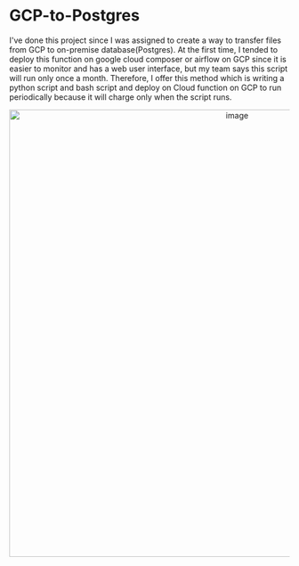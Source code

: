 # GCP-to-Postgres

I've done this project since I was assigned to create a way to transfer files from GCP to on-premise database(Postgres). At the first time, I tended to deploy this function on google cloud composer or airflow on GCP since it is easier to monitor and has a web user interface, but my team says this script will run only once a month. Therefore, I offer this method which is writing a python script and bash script and deploy on Cloud function on GCP to run periodically because it will charge only when the script runs. 


   <center><img width="803" alt="image" src="https://user-images.githubusercontent.com/102346723/213925839-4c95d63e-0caa-4b6a-9857-2d5305a91662.png">

